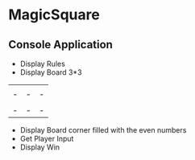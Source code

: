 # MagicSquare
## Console Application
* Display Rules
* Display Board 3*3



|   |   |   |
| - | - | - |
|   |   |   |
| - | - | - |
|   |   |   |
| - | - | - |
* Display Board corner filled with the even numbers
* Get Player Input
* Display Win
